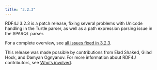 ```yaml
---
title: "3.2.3"
---
```


RDF4J 3.2.3 is a patch release, fixing several problems with Unicode handling in the Turtle parser, as well as a path expression parsing issue in the SPARQL parser.

For a complete overview, see [all issues fixed in 3.2.3](https://github.com/eclipse/rdf4j/milestone/54?closed=1).

This release was made possible by contributions from Elad Shaked, Gilad Hock, and Damyan Ognyanov. For more information about RDF4J contributors, see [Who's involved](https://projects.eclipse.org/projects/technology.rdf4j/who).
